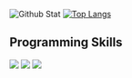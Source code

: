 ![Github Stat](https://github-readme-stats.vercel.app/api?username=Masimellomi&show_icons=true&icon_color=FFFFFF&hide=issues,contribs&include_all_commits=true&title_color=FFFFFF&text_color=FFFFFF&bg_color=180deg,BE93C5,7BC6CC)
[![Top Langs](https://github-readme-stats.vercel.app/api/top-langs/?username=Masimellomi&layout=compact&theme=merko)](https://github.com/anuraghazra/github-readme-stats)





## Programming Skills
<p align='left'>
  <img src="https://img.shields.io/badge/Java-007396?style=flat-square&logo=Java&logoColor=white"/>
  <img src="https://img.shields.io/badge/JavaScript-F7DF1E?style=flat-square&logo=JavaScript&logoColor=white"/>
  <img src="https://img.shields.io/badge/Arduino-00979D?style=flat-square&logo=Arduino&logoColor=white"/>
</p>
